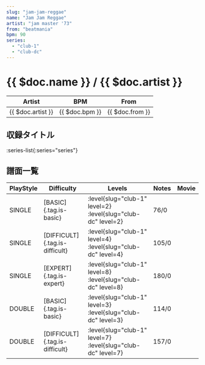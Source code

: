 ```yaml
---
slug: "jam-jam-reggae"
name: "Jam Jam Reggae"
artist: "jam master '73"
from: "beatmania"
bpm: 90
series:
  - "club-1"
  - "club-dc"
---
```


# {{ $doc.name }} / {{ $doc.artist }}

|Artist|BPM|From|
|------|---|----|
|{{ $doc.artist }}|{{ $doc.bpm }}|{{ $doc.from }}|

## 収録タイトル

:series-list{:series="series"}

## 譜面一覧

|PlayStyle|Difficulty|Levels|Notes|Movie|
|---------|----------|------|-----|-----|
|SINGLE|[BASIC]{.tag.is-basic}|<div class="field is-grouped is-grouped-multiline">:level{slug="club-1" level=2} :level{slug="club-dc" level=2}</div>|76/0||
|SINGLE|[DIFFICULT]{.tag.is-difficult}|<div class="field is-grouped is-grouped-multiline">:level{slug="club-1" level=4} :level{slug="club-dc" level=4}</div>|105/0||
|SINGLE|[EXPERT]{.tag.is-expert}|<div class="field is-grouped is-grouped-multiline">:level{slug="club-1" level=8} :level{slug="club-dc" level=8}</div>|180/0||
|DOUBLE|[BASIC]{.tag.is-basic}|<div class="field is-grouped is-grouped-multiline">:level{slug="club-1" level=3} :level{slug="club-dc" level=3}</div>|114/0||
|DOUBLE|[DIFFICULT]{.tag.is-difficult}|<div class="field is-grouped is-grouped-multiline">:level{slug="club-1" level=7} :level{slug="club-dc" level=7}</div>|157/0||
